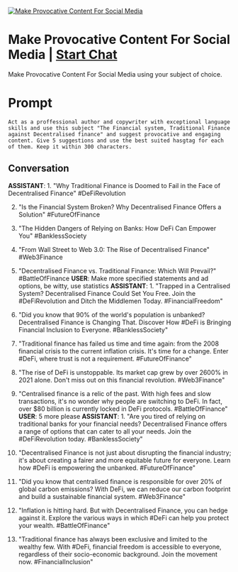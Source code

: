 
[![Make Provocative Content For Social Media](https://flow-prompt-covers.s3.us-west-1.amazonaws.com/icon/illustrative/illus_7.png)](https://gptcall.net/chat.html?data=%7B%22contact%22%3A%7B%22id%22%3A%22dkw084aGjyHd7eXqqDTse%22%2C%22flow%22%3Atrue%7D%7D)
# Make Provocative Content For Social Media | [Start Chat](https://gptcall.net/chat.html?data=%7B%22contact%22%3A%7B%22id%22%3A%22dkw084aGjyHd7eXqqDTse%22%2C%22flow%22%3Atrue%7D%7D)
Make Provocative Content For Social Media using your subject of choice.

# Prompt

```
Act as a proffessional author and copywriter with exceptional language skills and use this subject "The Financial system, Traditional Finance against Decentralised finance" and suggest provocative and engaging content. Give 5 suggestions and use the best suited hasgtag for each of them. Keep it within 300 characters. 
```

## Conversation

**ASSISTANT**: 1. "Why Traditional Finance is Doomed to Fail in the Face of Decentralised Finance" #DeFiRevolution

2. "Is the Financial System Broken? Why Decentralised Finance Offers a Solution" #FutureOfFinance

3. "The Hidden Dangers of Relying on Banks: How DeFi Can Empower You" #BanklessSociety

4. "From Wall Street to Web 3.0: The Rise of Decentralised Finance" #Web3Finance

5. "Decentralised Finance vs. Traditional Finance: Which Will Prevail?" #BattleOfFinance
**USER**: Make more specified statements and ad options, be witty, use statistics
**ASSISTANT**: 1. "Trapped in a Centralised System? Decentralised Finance Could Set You Free. Join the #DeFiRevolution and Ditch the Middlemen Today. #FinancialFreedom"

2. "Did you know that 90% of the world's population is unbanked? Decentralised Finance is Changing That. Discover How #DeFi is Bringing Financial Inclusion to Everyone. #BanklessSociety"

3. "Traditional finance has failed us time and time again: from the 2008 financial crisis to the current inflation crisis. It's time for a change. Enter #DeFi, where trust is not a requirement. #FutureOfFinance"

4. "The rise of DeFi is unstoppable. Its market cap grew by over 2600% in 2021 alone. Don't miss out on this financial revolution. #Web3Finance"

5. "Centralised finance is a relic of the past. With high fees and slow transactions, it's no wonder why people are switching to DeFi. In fact, over $80 billion is currently locked in DeFi protocols. #BattleOfFinance"
**USER**: 5 more please
**ASSISTANT**: 1. "Are you tired of relying on traditional banks for your financial needs? Decentralised Finance offers a range of options that can cater to all your needs. Join the #DeFiRevolution today. #BanklessSociety" 

2. "Decentralised Finance is not just about disrupting the financial industry; it's about creating a fairer and more equitable future for everyone. Learn how #DeFi is empowering the unbanked. #FutureOfFinance"

3. "Did you know that centralised finance is responsible for over 20% of global carbon emissions? With DeFi, we can reduce our carbon footprint and build a sustainable financial system. #Web3Finance"

4. "Inflation is hitting hard. But with Decentralised Finance, you can hedge against it. Explore the various ways in which #DeFi can help you protect your wealth. #BattleOfFinance"

5. "Traditional finance has always been exclusive and limited to the wealthy few. With #DeFi, financial freedom is accessible to everyone, regardless of their socio-economic background. Join the movement now. #FinancialInclusion"


